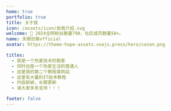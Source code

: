 ```yaml
---
home: true
portfolio: true
title: 关于我
icon: /assets/icon/自我介绍.svg
welcome: 👋 2024全网粉丝数量790，社区成员数量50+。
name: 天阁创客official
avatar: https://theme-hope-assets.vuejs.press/hero/conan.png

titles:
  - 我是一个热爱技术的极客
  - 同时也是一个热爱生活的普通人
  - 这是我的第二个教程类网站
  - 这里有大量的IT技术教程
  - 内容新颖，长期更新
  - 请大家多多支持！！！

footer: false
---
```

